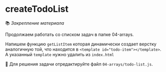 # createTodoList 

📚 _Закрепление материала_

Продолжаем работать со списком задач в папке 04-arrays. 

Напишем функцию `getListItem` которая динамически создает верстку аналогичную той, что находится в `<template id="todo-item"></template>`. А указанный `template` нужно удалить из `index.html`

📝 Для решения задачи отредактируйте файл `04-arrays/todo-list.js`.


